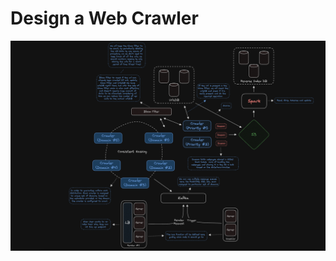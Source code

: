 # Design a Web Crawler

![Web Crawler Architecture](../../Images/Design%20a%20Web%20Crawler/web-crawler.png)
